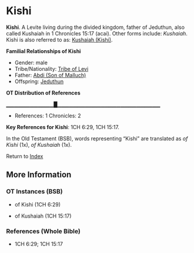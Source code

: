 # Kishi
**Kishi**. 
A Levite living during the divided kingdom, father of Jeduthun, also called Kushaiah in 1 Chronicles 15:17 (acai). 
Other forms include: 
*Kushaiah*. 
Kishi is also referred to as: 
[Kushaiah (Kishi)](Kushaiah.md). 




**Familial Relationships of Kishi**


* Gender: male
* Tribe/Nationality: [Tribe of Levi](../../../groups/md/acai/Levi.md)
* Father: [Abdi (Son of Malluch)](Abdi.md)
* Offspring: [Jeduthun](Jeduthun.md)


**OT Distribution of References**

▁▁▁▁▁▁▁▁▁▁▁▁█▁▁▁▁▁▁▁▁▁▁▁▁▁▁▁▁▁▁▁▁▁▁▁▁▁▁
* References: 1 Chronicles: 2



**Key References for Kishi**: 
1CH 6:29, 1CH 15:17. 


In the Old Testament (BSB), words representing “Kishi” are translated as 
*of Kishi* (1x), *of Kushaiah* (1x). 




Return to [Index](00-Index.md)

## More Information

### OT Instances (BSB)

* of Kishi (1CH 6:29)

* of Kushaiah (1CH 15:17)



### References (Whole Bible)

* 1CH 6:29; 1CH 15:17




